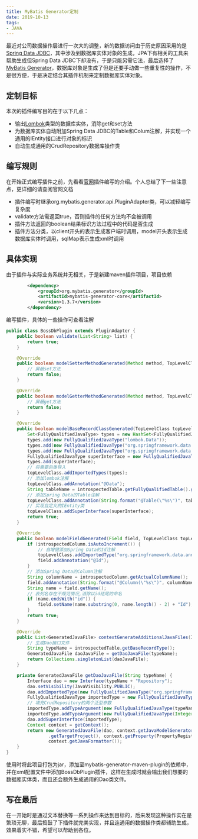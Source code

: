 ```yaml
---
title: MyBatis Generator定制
date: 2019-10-13
tags:
- JAVA
---
```


最近对公司数据操作层进行一次大的调整，新的数据访问由于历史原因采用的是[Spring Data JDBC](https://spring.io/projects/spring-data-jdbc)，其中涉及到数据库实体对象的生成，JPA下有相关的工具来帮助生成但Spring Data JDBC下却没有，于是只能另需它法，最后选择了[MyBatis Generator](http://mybatis.org/generator/)，数据库对象是生成了但是还要手动做一些重复性的操作，不是很方便，于是决定结合其插件机制来定制数据库实体对象。
<!--more-->

## 定制目标

本次的插件编写目的在于以下几点：

* 输出[Lombok](https://projectlombok.org/)类型的数据库实体，消除get和set方法
* 为数据库实体自动附加Spring Data JDBC的Table和Colum注解，并实现一个通用的IEntity接口进行对象的标识
* 自动生成通用的CrudRepository数据库操作类

## 编写规则

在开始正式编写插件之前，先看看[官网](http://mybatis.org/generator/reference/pluggingIn.html)插件编写的介绍。个人总结了下一些注意点，更详细的请查阅官网文档

* 插件编写时继承org.mybatis.generator.api.PluginAdapter类，可以减轻编写复杂度
* validate方法需返回true，否则插件的任何方法均不会被调用
* 插件方法返回的boolean结果标识方法过程中的代码是否生成
* 插件方法分类，以client开头的表示生成客户端时调用，model开头表示生成数据库实体时调用，sqlMap表示生成xml时调用

## 具体实现

由于插件与实际业务系统并无相关，于是新建maven插件项目，项目依赖

```xml
        <dependency>
            <groupId>org.mybatis.generator</groupId>
            <artifactId>mybatis-generator-core</artifactId>
            <version>1.3.7</version>
        </dependency>
```

编写插件，具体的一些操作可查看注解

```java
public class BossDbPlugin extends PluginAdapter {
    public boolean validate(List<String> list) {
        return true;
    }

    @Override
    public boolean modelSetterMethodGenerated(Method method, TopLevelClass topLevelClass, IntrospectedColumn introspectedColumn, IntrospectedTable introspectedTable, ModelClassType modelClassType) {
        // 屏蔽set方法
        return false;
    }

    @Override
    public boolean modelGetterMethodGenerated(Method method, TopLevelClass topLevelClass, IntrospectedColumn introspectedColumn, IntrospectedTable introspectedTable, ModelClassType modelClassType) {
        // 屏蔽get方法
        return false;
    }

    @Override
    public boolean modelBaseRecordClassGenerated(TopLevelClass topLevelClass, IntrospectedTable introspectedTable) {
        Set<FullyQualifiedJavaType> types = new HashSet<FullyQualifiedJavaType>();
        types.add(new FullyQualifiedJavaType("lombok.Data"));
        types.add(new FullyQualifiedJavaType("org.springframework.data.relational.core.mapping.Table"));
        types.add(new FullyQualifiedJavaType("org.springframework.data.relational.core.mapping.Column"));
        FullyQualifiedJavaType superInterface = new FullyQualifiedJavaType("com.hst.cloud.boss.domain.common.IEntity");
        types.add(superInterface);
        // 将需要的类导入
        topLevelClass.addImportedTypes(types);
        // 添加lombok注解
        topLevelClass.addAnnotation("@Data");
        String tableName = introspectedTable.getFullyQualifiedTable().getIntrospectedTableName();
        // 添加Spring Data的Table注解
        topLevelClass.addAnnotation(String.format("@Table(\"%s\")", tableName));
        // 实现自定义的IEntity类
        topLevelClass.addSuperInterface(superInterface);
        return true;
    }

    @Override
    public boolean modelFieldGenerated(Field field, TopLevelClass topLevelClass, IntrospectedColumn introspectedColumn, IntrospectedTable introspectedTable, ModelClassType modelClassType) {
        if (introspectedColumn.isAutoIncrement()) {
            // 自增键添加Spring Data的Id注解
            topLevelClass.addImportedType("org.springframework.data.annotation.Id");
            field.addAnnotation("@Id");
        }
        // 添加Spring Data的Column注解
        String columnName = introspectedColumn.getActualColumnName();
        field.addAnnotation(String.format("@Column(\"%s\")", columnName));
        String name = field.getName();
        // 表列名存在不规范情况,消除以id结尾的命名
        if (name.endsWith("id")) {
            field.setName(name.substring(0, name.length() - 2) + "Id");
        }
        return true;
    }

    @Override
    public List<GeneratedJavaFile> contextGenerateAdditionalJavaFiles(IntrospectedTable introspectedTable) {
        // 生成Dao接口文件
        String typeName = introspectedTable.getBaseRecordType();
        GeneratedJavaFile daoJavaFile = getDaoJavaFile(typeName);
        return Collections.singletonList(daoJavaFile);
    }

    private GeneratedJavaFile getDaoJavaFile(String typeName) {
        Interface dao = new Interface(typeName + "Repository");
        dao.setVisibility(JavaVisibility.PUBLIC);
        dao.addImportedType(new FullyQualifiedJavaType("org.springframework.data.repository.CrudRepository"));
        FullyQualifiedJavaType importedType = new FullyQualifiedJavaType("org.springframework.data.repository.CrudRepository");
        // 填充CrudRepository的两个泛型参数
        importedType.addTypeArgument(new FullyQualifiedJavaType(typeName));
        importedType.addTypeArgument(new FullyQualifiedJavaType(Integer.class.getName()));
        dao.addSuperInterface(importedType);
        Context context = getContext();
        return new GeneratedJavaFile(dao, context.getJavaModelGeneratorConfiguration()
                .getTargetProject(), context.getProperty(PropertyRegistry.CONTEXT_JAVA_FILE_ENCODING),
                context.getJavaFormatter());
    }
}
```

使用时将此项目打包为jar，添加至mybatis-generator-maven-plugin的依赖中，并在xml配置文件中添加BossDbPlugin插件，这样在生成时就会输出我们想要的数据库实体类，而且还会额外生成通用的Dao类文件。

## 写在最后

在一开始时是通过文本替换等一系列操作来达到目标的，后来发现这种操作实在是繁琐无聊，最后捣鼓了下插件就完美实现，并且连通用的数据操作类都辅助生成，效果着实不错，希望可以帮助到各位。

